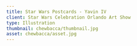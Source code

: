 ```yaml
---
title: Star Wars Postcards - Yavin IV
client: Star Wars Celebration Orlando Art Show
type: Illustration
thumbnail: chewbacca/thumbnail.jpg
asset: chewbacca/asset.jpg
---
```

